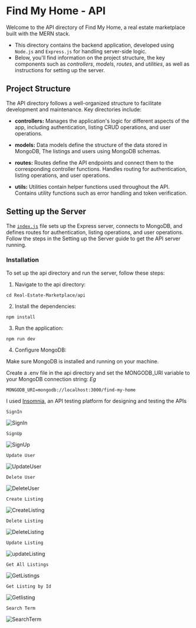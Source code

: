 # Find My Home - API
Welcome to the API directory of Find My Home, a real estate marketplace built with the MERN stack. 
- This directory contains the backend application, developed using `Node.js` and `Express.js` for handling server-side logic. 
- Below, you'll find information on the project structure, the key components such as *controllers*, *models*, *routes*, and *utilities*, as well as instructions for setting up the server.

## Project Structure
The API directory follows a well-organized structure to facilitate development and maintenance. Key directories include:

- **controllers:** Manages the application's logic for different aspects of the app, including authentication, listing CRUD operations, and user operations.

- **models:** Data models define the structure of the data stored in MongoDB,
The listings and users using MongoDB schemas.

- **routes:** Routes define the API endpoints and connect them to the corresponding controller functions. 
Handles routing for authentication, listing operations, and user operations.

- **utils:** Utilities contain helper functions used throughout the API. Contains utility functions such as error handling and token verification.

## Setting up the Server
The [`index.js`](https://github.com/Gichbuoy/Real-Estate-Marketplace/blob/main/api/index.js) file sets up the Express server, connects to MongoDB, and defines routes for authentication, listing operations, and user operations. Follow the steps in the Setting up the Server guide to get the API server running.

### Installation
To set up the api directory and run the server, follow these steps:

1. Navigate to the api directory:
```
cd Real-Estate-Marketplace/api
```

2. Install the dependencies:
```
npm install
```

3. Run the application:
```
npm run dev
```

4. Configure MongoDB:

Make sure MongoDB is installed and running on your machine.

Create a .env file in the api directory and set the MONGODB_URI variable to your MongoDB connection string: *Eg*
```
MONGODB_URI=mongodb://localhost:3000/find-my-home
```

I used [Insomnia](https://insomnia.rest/), an API testing platform for designing and testing the APIs

`SignIn`

![SignIn](https://github.com/Gichbuoy/Real-Estate-Marketplace/blob/main/screenshots/api-signin.png)

`SignUp`

![SignUp](https://github.com/Gichbuoy/Real-Estate-Marketplace/blob/main/screenshots/api-signup.png)

`Update User`

![UpdateUser](https://github.com/Gichbuoy/Real-Estate-Marketplace/blob/main/screenshots/api-updateuser.png)

`Delete User`

![DeleteUser](https://github.com/Gichbuoy/Real-Estate-Marketplace/blob/main/screenshots/api-delete.png)

`Create Listing`

![CreateListing](https://github.com/Gichbuoy/Real-Estate-Marketplace/blob/main/screenshots/api-createlisting.png)

`Delete Listing`

![DeleteListing](https://github.com/Gichbuoy/Real-Estate-Marketplace/blob/main/screenshots/api-deletelisting.png)

`Update Listing`

![updateListing](https://github.com/Gichbuoy/Real-Estate-Marketplace/blob/main/screenshots/api-updatelisting.png)

`Get All Listings`

![GetListings](https://github.com/Gichbuoy/Real-Estate-Marketplace/blob/main/screenshots/api-getlisting.png)

`Get Listing by Id`

![Getlisting](https://github.com/Gichbuoy/Real-Estate-Marketplace/blob/main/screenshots/api-getlistingId.png)

`Search Term`

![SearchTerm](https://github.com/Gichbuoy/Real-Estate-Marketplace/blob/main/screenshots/api-searchterm.png)


